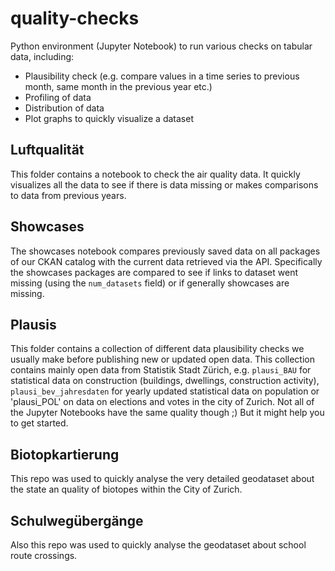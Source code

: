 quality-checks
==============

Python environment (Jupyter Notebook) to run various checks on tabular data, including:

* Plausibility check (e.g. compare values in a time series to previous month, same month in the previous year etc.)
* Profiling of data
* Distribution of data
* Plot graphs to quickly visualize a dataset

## Luftqualität

This folder contains a notebook to check the air quality data.
It quickly visualizes all the data to see if there is data missing or makes comparisons to data from previous years.


## Showcases

The showcases notebook compares previously saved data on all packages of our CKAN catalog with the current data retrieved via the API.
Specifically the showcases packages are compared to see if links to dataset went missing (using the `num_datasets` field) or if generally showcases are missing.

## Plausis

This folder contains a collection of different data plausibility checks we usually make before publishing new or updated open data.  This collection contains mainly open data from Statistik Stadt Zürich, e.g. `plausi_BAU` for statistical data on construction (buildings, dwellings, construction activity), `plausi_bev_jahresdaten` for yearly updated statistical data on population or 'plausi_POL' on data on elections and votes in the city of Zurich. Not all of the Jupyter Notebooks have the same quality though ;) But it might help you to get started.

## Biotopkartierung

This repo was used to quickly analyse the very detailed geodataset about the state an quality of biotopes within the City of Zurich. 

## Schulwegübergänge

Also this repo was used to quickly analyse the geodataset about school route crossings. 

